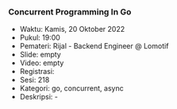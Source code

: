 ### Concurrent Programming In Go 

- Waktu: Kamis, 20 Oktober 2022
- Pukul: 19:00
- Pemateri: Rijal - Backend Engineer @ Lomotif
- Slide: empty
- Video: empty
- Registrasi: 
- Sesi: 218
- Kategori: go, concurrent, async
- Deskripsi: -

